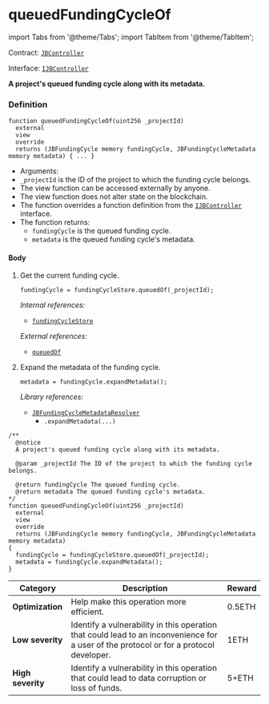 # queuedFundingCycleOf

import Tabs from '@theme/Tabs';
import TabItem from '@theme/TabItem';

Contract: [`JBController`](/api/contracts/or-controllers/jbcontroller/README.md)​‌

Interface: [`IJBController`](/api/interfaces/ijbcontroller.md)

<Tabs>
<TabItem value="Step by step" label="Step by step">

**A project's queued funding cycle along with its metadata.**


### Definition

```
function queuedFundingCycleOf(uint256 _projectId)
  external
  view
  override
  returns (JBFundingCycle memory fundingCycle, JBFundingCycleMetadata memory metadata) { ... }
```

* Arguments:
* `_projectId` is the ID of the project to which the funding cycle belongs.
* The view function can be accessed externally by anyone.
* The view function does not alter state on the blockchain.
* The function overrides a function definition from the [`IJBController`](/api/interfaces/ijbcontroller.md) interface.
* The function returns:
  * `fundingCycle` is the queued funding cycle.
  * `metadata` is the queued funding cycle's metadata.

#### Body

1.  Get the current funding cycle.

    ```
    fundingCycle = fundingCycleStore.queuedOf(_projectId);
    ```

    _Internal references:_

    * [`fundingCycleStore`](/api/contracts/or-controllers/jbcontroller/properties/fundingcyclestore.md)

    _External references:_

    * [`queuedOf`](/api/contracts/jbfundingcyclestore/read/queuedof.md)
2.  Expand the metadata of the funding cycle.

    ```
    metadata = fundingCycle.expandMetadata();
    ```

    _Library references:_

    * [`JBFundingCycleMetadataResolver`](/api/libraries/jbfundingcyclemetadataresolver.md)<br/>
      * `.expandMetadata(...)`
      
</TabItem>

<TabItem value="Code" label="Code">

```
/** 
  @notice
  A project's queued funding cycle along with its metadata.

  @param _projectId The ID of the project to which the funding cycle belongs.

  @return fundingCycle The queued funding cycle.
  @return metadata The queued funding cycle's metadata.
*/
function queuedFundingCycleOf(uint256 _projectId)
  external
  view
  override
  returns (JBFundingCycle memory fundingCycle, JBFundingCycleMetadata memory metadata)
{
  fundingCycle = fundingCycleStore.queuedOf(_projectId);
  metadata = fundingCycle.expandMetadata();
}
```

</TabItem>

<TabItem value="Bug bounty" label="Bug bounty">

| Category          | Description                                                                                                                            | Reward |
| ----------------- | -------------------------------------------------------------------------------------------------------------------------------------- | ------ |
| **Optimization**  | Help make this operation more efficient.                                                                                               | 0.5ETH |
| **Low severity**  | Identify a vulnerability in this operation that could lead to an inconvenience for a user of the protocol or for a protocol developer. | 1ETH   |
| **High severity** | Identify a vulnerability in this operation that could lead to data corruption or loss of funds.                                        | 5+ETH  |

</TabItem>
</Tabs>

